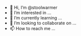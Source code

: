 - 👋 Hi, I’m @stoolwarmer
- 👀 I’m interested in ...
- 🌱 I’m currently learning ...
- 💞️ I’m looking to collaborate on ...
- 📫 How to reach me ...

<!---
stoolwarmer/stoolwarmer is a ✨ special ✨ repository because its `README.md` (this file) appears on your GitHub profile.
You can click the Preview link to take a look at your changes.
--->

